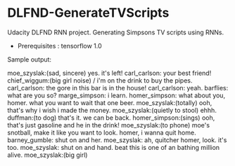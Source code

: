 # DLFND-GenerateTVScripts
Udacity DLFND RNN project. Generating Simpsons TV scripts using RNNs.
- Prerequisites : tensorflow 1.0

Sample output:

moe_szyslak:(sad, sincere) yes. it's left!
carl_carlson: your best friend!
chief_wiggum:(big girl noise) / i'm on the drink to buy the pipes.
carl_carlson: the gore in this bar is in the house!
carl_carlson: yeah.
barflies: what are you so?
marge_simpson: i learn.
homer_simpson: what about you, homer. what you want to wait that one beer.
moe_szyslak:(totally) ooh, that's why i wish i made the money.
moe_szyslak:(quietly to stool) ehhh.
duffman:(to dog) that's it. we can be back.
homer_simpson:(sings) ooh, that's just gasoline and he in the drink!
moe_szyslak:(to phone) moe's snotball, make it like you want to look. homer, i wanna quit home.
barney_gumble: shut on and her.
moe_szyslak: ah, quitcher homer, look. it's too.
moe_szyslak: shut on and hand.
beat this is one of an bathing million alive.
moe_szyslak:(big girl)
